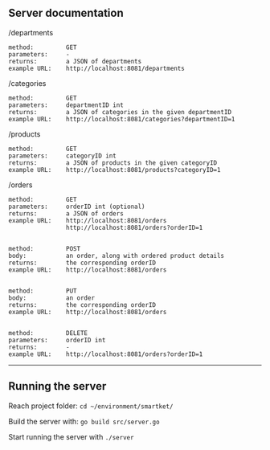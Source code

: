 Server documentation
------------------

/departments
    
    method:         GET
    parameters:     -
    returns:        a JSON of departments
    example URL:    http://localhost:8081/departments


/categories
    
    method:         GET
    parameters:     departmentID int
    returns:        a JSON of categories in the given departmentID
    example URL:    http://localhost:8081/categories?departmentID=1


/products
    
    method:         GET
    parameters:     categoryID int
    returns:        a JSON of products in the given categoryID
    example URL:    http://localhost:8081/products?categoryID=1


/orders
    
    method:         GET
    parameters:     orderID int (optional)
    returns:        a JSON of orders
    example URL:    http://localhost:8081/orders
                    http://localhost:8081/orders?orderID=1
    

    method:         POST
    body:           an order, along with ordered product details
    returns:        the corresponding orderID
    example URL:    http://localhost:8081/orders
    

    method:         PUT
    body:           an order
    returns:        the corresponding orderID
    example URL:    http://localhost:8081/orders
    

    method:         DELETE
    parameters:     orderID int
    returns:        -
    example URL:    http://localhost:8081/orders?orderID=1
    
------------------
 
Running the server
------------------

Reach project folder:  `cd ~/environment/smartket/`

Build the server with: `go build src/server.go`

Start running the server with `./server`
